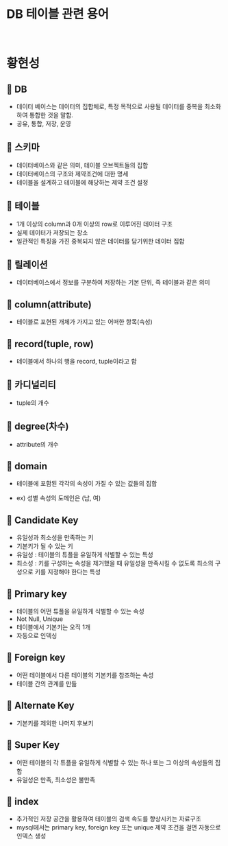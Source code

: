 # DB 테이블 관련 용어

<br />

# 황현성

## 🍅 DB

- 데이터 베이스는 데이터의 집합체로, 특정 목적으로 사용될 데이터를 중복을 최소화하여 통합한 것을 말함.
- 공유, 통합, 저장, 운영

## 🍏 스키마

- 데이터베이스와 같은 의미, 테이블 오브젝트들의 집합
- 데이터베이스의 구조와 제약조건에 대한 명세
- 테이블을 설계하고 테이블에 해당하는 제약 조건 설정

## 🍊 테이블

- 1개 이상의 column과 0개 이상의 row로 이루어진 데이터 구조
- 실제 데이터가 저장되는 장소
- 일관적인 특징을 가진 중복되지 않은 데이터를 담기위한 데이터 집합

## 🍋 릴레이션

- 데이터베이스에서 정보를 구분하여 저장하는 기본 단위, 즉 테이블과 같은 의미


## 🍌 column(attribute)

- 테이블로 포현된 개체가 가지고 있는 어떠한 항목(속성)

## 🍕 record(tuple, row)

- 테이블에서 하나의 행을 record, tuple이라고 함


## 🌽 카디널리티

- tuple의 개수

## 🍆 degree(차수)

- attribute의 개수

## 💎 domain

- 테이블에 포함된 각각의 속성이 가질 수 있는 값들의 집합

- ex) 성별 속성의 도메인은 (남, 여)

## 🎄 Candidate Key

- 유일성과 최소성을 만족하는 키
- 기본키가 될 수 있는 키
- 유일성 : 테이블의 튜플을 유일하게 식별할 수 있는 특성
- 최소성 : 키를 구성하는 속성을 제거했을 때 유일성을 만족시킬 수 없도록 최소의 구성으로 키를 지정해야 한다는 특성

## 🌛 Primary key

- 테이블의 어떤 튜플을 유일하게 식별할 수 있는 속성
- Not Null, Unique
- 테이블에서 기본키는 오직 1개
- 자동으로 인덱싱

## 📀 Foreign key

- 어떤 테이블에서 다른 테이블의 기본키를 참조하는 속성
- 테이블 간의 관계를 만듦


## 🎉 Alternate Key

- 기본키를 제외한 나머지 후보키

## 🔔 Super Key

- 어떤 테이블의 각 튜플을 유일하게 식별할 수 있는 하나 또는 그 이상의 속성들의 집합
- 유일성은 만족, 최소성은 불만족

## 🎃 index

- 추가적인 저장 공간을 활용하여 테이블의 검색 속도를 향상시키는 자료구조
- mysql에서는 primary key, foreign key 또는 unique 제약 조건을 걸면 자동으로 인덱스 생성
